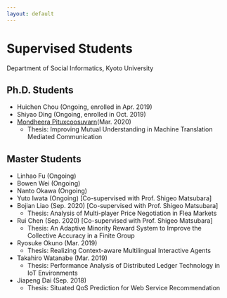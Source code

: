 ```yaml
---
layout: default
---
```


# Supervised Students
Department of Social Informatics, Kyoto University

## Ph.D. Students
- Huichen Chou (Ongoing, enrolled in Apr. 2019)
- Shiyao Ding (Ongoing, enrolled in Oct. 2019)
- [Mondheera Pituxcoosuvarn](http://www.ritsumei.ac.jp/~mond-p/)(Mar. 2020)
  - Thesis: Improving Mutual Understanding in Machine Translation Mediated Communication

## Master Students
- Linhao Fu (Ongoing)
- Bowen Wei (Ongoing)
- Nanto Okawa (Ongoing)
- Yuto Iwata (Ongoing) [Co-supervised with Prof. Shigeo Matsubara]
- Bojian Liao (Sep. 2020) [Co-supervised with Prof. Shigeo Matsubara]
  - Thesis: Analysis of Multi-player Price Negotiation in Flea Markets
- Rui Chen (Sep. 2020) [Co-supervised with Prof. Shigeo Matsubara]
  - Thesis: An Adaptive Minority Reward System to Improve the Collective Accuracy in a Finite Group
- Ryosuke Okuno (Mar. 2019)
  - Thesis: Realizing Context-aware Multilingual Interactive Agents
- Takahiro Watanabe (Mar. 2019)
  - Thesis: Performance Analysis of Distributed Ledger Technology in IoT Environments
- Jiapeng Dai (Sep. 2018)
  - Thesis: Situated QoS Prediction for Web Service Recommendation
